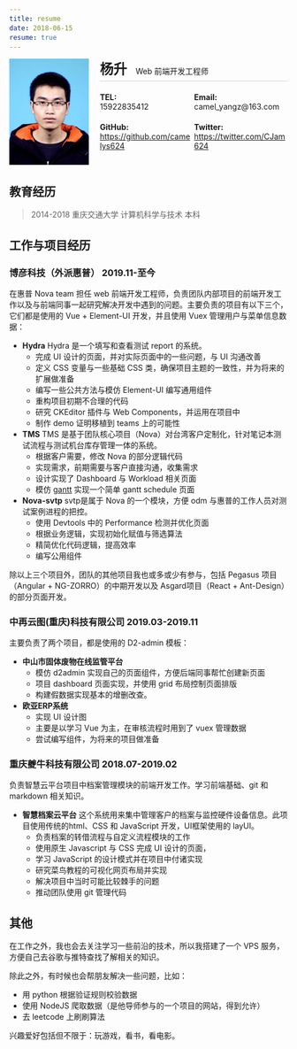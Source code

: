 ```yaml
---
title: resume
date: 2018-06-15
resume: true
---
```


<div style="position: relative; height: 194px;">
    <img src="../assets/xjpic.jpg" alt="head" style="position: absolute;width: 144px;">
    <div style="margin-left: 164px;">
        <div style="margin-bottom: 20px; height: 40px; border-bottom: solid 1px lightgrey">
            <strong style="font-size: 1.75em">&#x6768;&#x5347;</strong>
            <span>&nbsp&nbsp&nbspWeb 前端开发工程师</span>
        </div>
        <div style="margin-bottom: 20px;">
            <div style="width: 49%;display: inline-block;">
            <strong>TEL:</strong>
            <div>15922835412</div>
            </div>
            <div style="width: 49%;display: inline-block;">
            <strong>Email:</strong>
            <div>camel_yangz@163.com</div>
            </div>
        </div>
        <div style="margin-bottom: 20px;">
            <div style="width: 49%;display: inline-block;">
            <strong>GitHub:</strong>
            <div><a href="https://github.com/camelys624">https://github.com/camelys624</a></div>
            </div>
            <div style="width: 49%;display: inline-block;">
            <strong>Twitter:</strong>
            <div><a href="https://twitter.com/CJam624">https://twitter.com/CJam624</a></div>
            </div>
        </div>
    </div>
</div>

## 教育经历

> 2014-2018 重庆交通大学 计算机科学与技术 本科

## 工作与项目经历

### 博彦科技（外派惠普）  2019.11-至今

在惠普 Nova team 担任 web 前端开发工程师，负责团队内部项目的前端开发工作以及与前端同事一起研究解决开发中遇到的问题。主要负责的项目有以下三个，它们都是使用的 Vue + Element-UI 开发，并且使用 Vuex 管理用户与菜单信息数据：

- **Hydra** Hydra 是一个填写和查看测试 report 的系统。
  - 完成 UI 设计的页面，并对实际页面中的一些问题，与 UI 沟通改善
  - 定义 CSS 变量与一些基础 CSS 类，确保项目主题的一致性，并为将来的扩展做准备
  - 编写一些公共方法与模仿 Element-UI 编写通用组件
  - 重构项目初期不合理的代码
  - 研究 CKEditor 插件与 Web Components，并运用在项目中
  - 制作 demo 证明移植到 teams 上的可能性
- **TMS** TMS 是基于团队核心项目（Nova）对台湾客户定制化，针对笔记本测试流程与测试机台库存管理一体的系统。
  - 根据客户需要，修改 Nova 的部分逻辑代码
  - 实现需求，前期需要与客户直接沟通，收集需求
  - 设计实现了 Dashboard 与 Workload 相关页面
  - 模仿 [gantt](https://frappe.io/gantt) 实现一个简单 gantt schedule 页面
- **Nova-svtp** svtp是属于 Nova 的一个模块，方便 odm 与惠普的工作人员对测试案例进程的把控。
  - 使用 Devtools 中的 Performance 检测并优化页面
  - 根据业务逻辑，实现初始化赋值与筛选算法
  - 精简优化代码逻辑，提高效率
  - 编写公用组件

除以上三个项目外，团队的其他项目我也或多或少有参与，包括 Pegasus 项目（Angular + NG-ZORRO）的中期开发以及 Asgard项目（React + Ant-Design）的部分页面开发。

### 中再云图(重庆)科技有限公司    2019.03-2019.11

主要负责了两个项目，都是使用的 D2-admin 模板：

- **中山市固体废物在线监管平台** 
  - 模仿 d2admin 实现自己的页面组件，方便后端同事帮忙创建新页面
  - 项目 dashboard 页面实现，并使用 grid 布局控制页面排版
  - 构建假数据实现基本的增删改查。
- **欧亚ERP系统**
  - 实现 UI 设计图
  - 主要是以学习 Vue 为主，在审核流程时用到了 vuex 管理数据
  - 尝试编写组件，为将来的项目做准备

### 重庆夔牛科技有限公司    2018.07-2019.02

负责智慧云平台项目中档案管理模块的前端开发工作。学习前端基础、git 和 markdown 相关知识。

- **智慧档案云平台** 这个系统用来集中管理客户的档案与监控硬件设备信息。此项目使用传统的html、CSS 和 JavaScript 开发，UI框架使用的 layUI。
  - 负责档案的转借流程与自定义流程模块的工作
  - 使用原生 Javascript 与 CSS 完成 UI 设计的页面，
  - 学习 JavaScript 的设计模式并在项目中付诸实现
  - 研究菜鸟教程的可视化网页布局并实现
  - 解决项目中当时可能比较棘手的问题
  - 推动团队使用 git 管理代码

## 其他

在工作之外，我也会去关注学习一些前沿的技术，所以我搭建了一个 VPS 服务，方便自己去谷歌与推特查找了解相关的知识。

除此之外，有时候也会帮朋友解决一些问题，比如：
- 用 python 根据验证规则校验数据
- 使用 NodeJS 爬取数据（是他导师参与的一个项目的网站，得到允许）
- 去 leetcode 上刷刷算法

兴趣爱好包括但不限于：玩游戏，看书，看电影。
